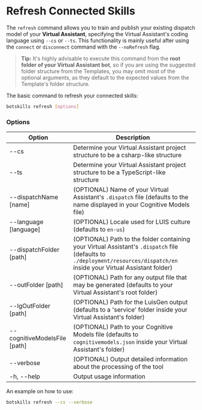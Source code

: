 # Refresh Connected Skills

The `refresh` command allows you to train and publish your existing dispatch model of your **Virtual Assistant**, specifying the Virtual Assistant's coding language using `--cs` or `--ts`. This functionality is mainly useful after using the `connect` or `disconnect` command with the `--noRefresh` flag.

> **Tip:** It's highly advisable to execute this command from the **root folder of your Virtual Assistant bot**, so if you are using the suggested folder structure from the Templates, you may omit most of the optional arguments, as they default to the expected values from the Template's folder structure.

The basic command to refresh your connected skills:

```bash
botskills refresh [options]
```

### Options

| Option                        | Description                                                                                                                                                                 |
|-------------------------------|-----------------------------------------------------------------------------------------------------------------------------------------------------------------------------|
| --cs                          | Determine your Virtual Assistant project structure to be a csharp-like structure                                                                                            |
| --ts                          | Determine your Virtual Assistant project structure to be a TypeScript-like structure                                                                                        |
| --dispatchName [name]         | (OPTIONAL) Name of your Virtual Assistant's `.dispatch` file (defaults to the name displayed in your Cognitive Models file)                                                 |
| --language [language]         | (OPTIONAL) Locale used for LUIS culture (defaults to `en-us`)                                                                                                               |
| --dispatchFolder [path]       | (OPTIONAL) Path to the folder containing your Virtual Assistant's `.dispatch` file (defaults to `./deployment/resources/dispatch/en` inside your Virtual Assistant folder)  |
| --outFolder [path]            | (OPTIONAL) Path for any output file that may be generated (defaults to your Virtual Assistant's root folder)                                                                |
| --lgOutFolder [path]          | (OPTIONAL) Path for the LuisGen output (defaults to a 'service' folder inside your Virtual Assistant's folder)                                                              |
| --cognitiveModelsFile [path]  | (OPTIONAL) Path to your Cognitive Models file (defaults to `cognitivemodels.json` inside your Virtual Assistant's folder)                                                   |
| --verbose                     | (OPTIONAL) Output detailed information about the processing of the tool                                                                                                     |
| -h, --help                    | Output usage information                                                                                                                                                    |

An example on how to use:

```bash
botskills refresh --cs --verbose
```